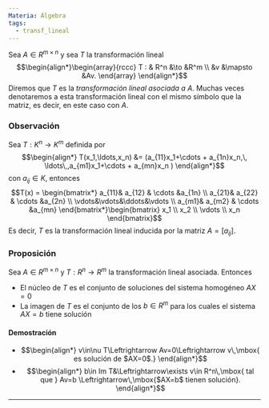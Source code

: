 ```yaml
---
Materia: Álgebra
tags:
  - transf_lineal
---
```

Sea $A\in R^{m\times n}$ y sea $T$ la transformación lineal $$\begin{align*}\begin{array}{rccc} T : & R^n &\to &R^m \\ &v &\mapsto &Av. \end{array} \end{align*}$$ Diremos que $T$  es la *transformación lineal asociada a $A$*. Muchas veces denotaremos a esta transformación lineal con el mismo símbolo que la matriz, es decir, en este caso con $A$.  

### Observación
Sea $T: K^n \to K^m$ definida por $$\begin{align*} T(x_1,\ldots,x_n) &= (a_{11}x_1+\cdots + a_{1n}x_n,\, \ldots\,,a_{m1}x_1+\cdots + a_{mn}x_n ) \end{align*}$$
con $a_{ij} \in K$, entonces 
$$T(x) = \begin{bmatrix*}
            a_{11}& a_{12} & \cdots &a_{1n} \\
            a_{21}& a_{22} & \cdots &a_{2n} \\
            \vdots&\vdots&\ddots&\vdots \\
            a_{m1}& a_{m2} & \cdots &a_{mn}
        \end{bmatrix*}\begin{bmatrix}
            x_1 \\ x_2 \\ \vdots \\ x_n
        \end{bmatrix}$$
 Es decir,  $T$ es la transformación lineal inducida por la matriz $A = [a_{ij}]$. 


### Proposición
Sea $A\in R^{m\times n}$ y $T: R^n\longrightarrow R^m$ la transformación lineal asociada. Entonces
- El núcleo de $T$ es el conjunto de soluciones del sistema homogéneo $AX=0$
- La imagen de $T$ es el conjunto de los $b\in R^m$ para los cuales el sistema $AX=b$ tiene solución

#### Demostración
- $$\begin{align*} v\in\nu T\Leftrightarrow Av=0\Leftrightarrow v\,\mbox{ es solución de $AX=0$.} \end{align*}$$
- $$\begin{align*}
    b\in Im T&\Leftrightarrow\exists v\in R^n\,\mbox{ tal que } Av=b 
    \Leftrightarrow\,\mbox{$AX=b$ tienen solución}.
    \end{align*}$$

---




